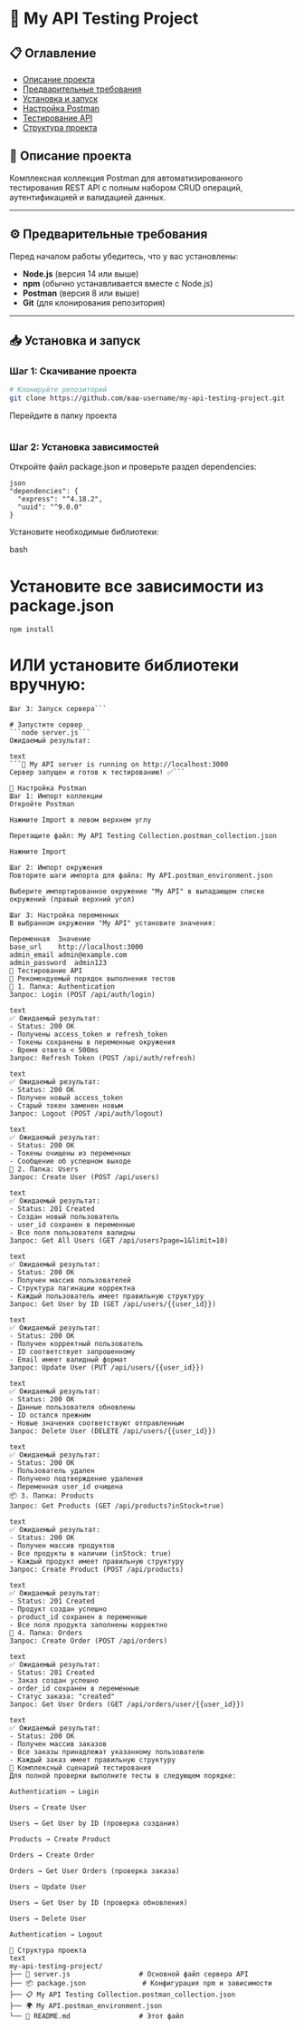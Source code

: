 # 🚀 My API Testing Project

## 📋 Оглавление
- [Описание проекта](#-описание-проекта)
- [Предварительные требования](#-предварительные-требования)
- [Установка и запуск](#-установка-и-запуск)
- [Настройка Postman](#-настройка-postman)
- [Тестирование API](#-тестирование-api)
- [Структура проекта](#-структура-проекта)

## 🎯 Описание проекта

Комплексная коллекция Postman для автоматизированного тестирования REST API с полным набором CRUD операций, аутентификацией и валидацией данных.

***

## ⚙️ Предварительные требования

Перед началом работы убедитесь, что у вас установлены:

- **Node.js** (версия 14 или выше)
- **npm** (обычно устанавливается вместе с Node.js)
- **Postman** (версия 8 или выше)
- **Git** (для клонирования репозитория)

***

## 📥 Установка и запуск

### Шаг 1: Скачивание проекта

```bash
# Клонируйте репозиторий
git clone https://github.com/ваш-username/my-api-testing-project.git
```
 Перейдите в папку проекта
```cd my-api-testing-project
```
### Шаг 2: Установка зависимостей
Откройте файл package.json и проверьте раздел dependencies:
```
json
"dependencies": {
  "express": "^4.18.2",
  "uuid": "^9.0.0"
}
```
Установите необходимые библиотеки:

bash
# Установите все зависимости из package.json
```npm install```

# ИЛИ установите библиотеки вручную:
```npm install express uuid
Шаг 3: Запуск сервера```

# Запустите сервер
```node server.js```
Ожидаемый результат:

text
```🚀 My API server is running on http://localhost:3000
Сервер запущен и готов к тестированию! ✅```

🔧 Настройка Postman
Шаг 1: Импорт коллекции
Откройте Postman

Нажмите Import в левом верхнем углу

Перетащите файл: My API Testing Collection.postman_collection.json

Нажмите Import

Шаг 2: Импорт окружения
Повторите шаги импорта для файла: My API.postman_environment.json

Выберите импортированное окружение "My API" в выпадающем списке окружений (правый верхний угол)

Шаг 3: Настройка переменных
В выбранном окружении "My API" установите значения:

Переменная	Значение
base_url	http://localhost:3000
admin_email	admin@example.com
admin_password	admin123
🧪 Тестирование API
📂 Рекомендуемый порядок выполнения тестов
🔐 1. Папка: Authentication
Запрос: Login (POST /api/auth/login)

text
✅ Ожидаемый результат:
- Status: 200 OK
- Получены access_token и refresh_token
- Токены сохранены в переменные окружения
- Время ответа < 500ms
Запрос: Refresh Token (POST /api/auth/refresh)

text
✅ Ожидаемый результат:
- Status: 200 OK
- Получен новый access_token
- Старый токен заменен новым
Запрос: Logout (POST /api/auth/logout)

text
✅ Ожидаемый результат:
- Status: 200 OK
- Токены очищены из переменных
- Сообщение об успешном выходе
👥 2. Папка: Users
Запрос: Create User (POST /api/users)

text
✅ Ожидаемый результат:
- Status: 201 Created
- Создан новый пользователь
- user_id сохранен в переменные
- Все поля пользователя валидны
Запрос: Get All Users (GET /api/users?page=1&limit=10)

text
✅ Ожидаемый результат:
- Status: 200 OK
- Получен массив пользователей
- Структура пагинации корректна
- Каждый пользователь имеет правильную структуру
Запрос: Get User by ID (GET /api/users/{{user_id}})

text
✅ Ожидаемый результат:
- Status: 200 OK
- Получен корректный пользователь
- ID соответствует запрошенному
- Email имеет валидный формат
Запрос: Update User (PUT /api/users/{{user_id}})

text
✅ Ожидаемый результат:
- Status: 200 OK
- Данные пользователя обновлены
- ID остался прежним
- Новые значения соответствуют отправленным
Запрос: Delete User (DELETE /api/users/{{user_id}})

text
✅ Ожидаемый результат:
- Status: 200 OK
- Пользователь удален
- Получено подтверждение удаления
- Переменная user_id очищена
📦 3. Папка: Products
Запрос: Get Products (GET /api/products?inStock=true)

text
✅ Ожидаемый результат:
- Status: 200 OK
- Получен массив продуктов
- Все продукты в наличии (inStock: true)
- Каждый продукт имеет правильную структуру
Запрос: Create Product (POST /api/products)

text
✅ Ожидаемый результат:
- Status: 201 Created
- Продукт создан успешно
- product_id сохранен в переменные
- Все поля продукта заполнены корректно
🛒 4. Папка: Orders
Запрос: Create Order (POST /api/orders)

text
✅ Ожидаемый результат:
- Status: 201 Created
- Заказ создан успешно
- order_id сохранен в переменные
- Статус заказа: "created"
Запрос: Get User Orders (GET /api/orders/user/{{user_id}})

text
✅ Ожидаемый результат:
- Status: 200 OK
- Получен массив заказов
- Все заказы принадлежат указанному пользователю
- Каждый заказ имеет правильную структуру
🎯 Комплексный сценарий тестирования
Для полной проверки выполните тесты в следующем порядке:

Authentication → Login

Users → Create User

Users → Get User by ID (проверка создания)

Products → Create Product

Orders → Create Order

Orders → Get User Orders (проверка заказа)

Users → Update User

Users → Get User by ID (проверка обновления)

Users → Delete User

Authentication → Logout

📁 Структура проекта
text
my-api-testing-project/
├── 🚀 server.js                 # Основной файл сервера API
├── 📦 package.json              # Конфигурация npm и зависимости
├── 📋 My API Testing Collection.postman_collection.json
├── 🌍 My API.postman_environment.json
└── 📖 README.md                 # Этот файл
